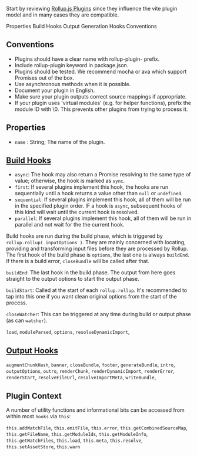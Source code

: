 

Start by reviewing [Rollup.js Plugins](https://rollupjs.org/guide/en/#plugins-overview) since they influence the vite
plugin model and in many cases they are compatible.

Properties
Build Hooks
Output Generation Hooks
Conventions


## Conventions

- Plugins should have a clear name with rollup-plugin- prefix.
- Include rollup-plugin keyword in package.json.
- Plugins should be tested. We recommend mocha or ava which support Promises out of the box.
- Use asynchronous methods when it is possible.
- Document your plugin in English.
- Make sure your plugin outputs correct source mappings if appropriate.
- If your plugin uses 'virtual modules' (e.g. for helper functions), prefix the module ID with \0. This prevents other
  plugins from trying to process it.

## Properties

- `name` : String; The name of the plugin.

## [Build Hooks](https://rollupjs.org/guide/en/#build-hooks)

- `async`: The hook may also return a Promise resolving to the same type of value; otherwise, the hook is marked
  as `sync`.
- `first`:  If several plugins implement this hook, the hooks are run sequentially until a hook returns a value other
  than `null` or `undefined`.
- `sequential`: If several plugins implement this hook, all of them will be run in the specified plugin order.  IF a 
  hook is `async`, subsequent hooks of this kind will wait until the current hook is resolved.
- `parallel`: If several plugins implement this hook, all of them will be run in parallel and not wait for the the
  current hook.

Build hooks are run during the build phase, which is triggered by `rollup.rollup( inputOptions )`.  They are mainly
concerned with locating, providing and transforming input files before they are processed by Rollup. The first hook
of the build phase is `options`, the last one is always `buildEnd`.  If there is a build error, `closeBundle` will
be called after that.


`buildEnd`: The last hook in the build phase. The output from here goes straight to the output options to start the
output phase.

`buildStart`: Called at the start of each `rollup.rollup`. It's recommended to tap into this one if you want clean
original options from the start of the process.

`closeWatcher`: This can be triggered at any time during build or output phase (as can `watcher`).

`load`, `moduleParsed`, `options`, `resolveDynamicImport`, 


## [Output Hooks](https://rollupjs.org/guide/en/#output-generation-hooks)

`augmentChunkHash`, `banner`, `closeBundle`, `footer`, `generateBundle`,  `intro`, `outputOptions`, `outro`, `renderChunk`,
`renderDynamicImport`, `renderError`, `renderStart`, `resolveFileUrl`, `resolveImportMeta`, `writeBundle`, 


## Plugin Context

A number of utility functions and informational bits can be accessed from within most `hooks` via `this`:

`this.addWatchFile`, `this.emitFile`, `this.error`, `this.getCombinedSourceMap`, `this.getFileName`, `this.getModuleIds`,
`this.getModuleInfo`, `this.getWatchFiles`, `this.load`, `this.meta`, `this.resolve`, `this.setAssetStore`, `this.warn`


